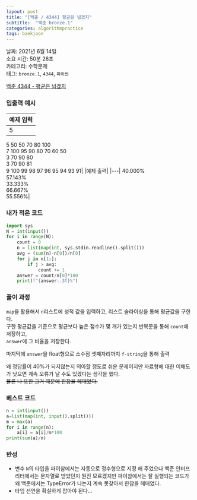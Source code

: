 ```yaml
---
layout: post
title: "[백준 / 4344] 평균은 넘겠지"
subtitle:  "백준 bronze.1"
categories: algorithmpractice
tags: baekjoon
---
```


날짜: 2021년 6월 14일  
소요 시간: 50분 26초  
카테고리: 수학문제  
태그: `bronze.1`, `4344`, `파이썬`   


[백준 4344 - 평균은 넘겠지](https://www.acmicpc.net/problem/4344)

### 입출력 예시  

|예제 입력|
|---|
|5  
5 50 50 70 80 100  
7 100 95 90 80 70 60 50  
3 70 90 80  
3 70 90 81  
9 100 99 98 97 96 95 94 93 91|
|예제 출력|
|---|
40.000%  
57.143%  
33.333%  
66.667%  
55.556%|  

  
### 내가 적은 코드

```python
import sys
N = int(input())
for i in range(N):
    count = 0
    n = list(map(int, sys.stdin.readline().split()))
    avg = (sum(n)-n[0])/n[0]
    for j in n[1:]:
        if j > avg:
            count += 1
    answer = count/n[0]*100
    print(f"{answer:.3f}%")
```
   
### 풀이 과정   
  
`map`을 활용해서 `n`리스트에 성적 값을 입력하고, 리스트 슬라이싱을 통해 평균값을 구한다.  
구한 평균값을 기준으로 평균보다 높은 점수가 몇 개가 있는지 반복문을 통해 `count`에 저장하고,  
`answer`에 그 비율을 저장한다.  
  
마지막에 `answer`을 float형으로 소수점 셋째자리까지 `f-string`을 통해 출력  
  
왜 정답률이 40%가 되지않는지 의아할 정도로 쉬운 문제이지만 자료형에 대한 이해도가 낮으면 계속 오류가 날 수도 있겠다는 생각을 했다.  
~~물론 나 또한 그거 때문에 한참을 헤매었다.~~
  
### 베스트 코드

```python
n = int(input())
a=list(map(int, input().split()))
m = max(a)
for i in range(n):
    a[i] = a[i]/m*100
print(sum(a)/n)
```

### 반성

- 변수 `N`의 타입을 파이참에서는 자동으로 정수형으로 지정 해 주었으나 백준 인터프리터에서는 문자열로 받았던지 뭔진 모르겠지만 파이참에서는 잘 실행되는 코드가 왜 백준에서는 TypeError가 나는지 계속 못찾아서 한참을 헤매었다.  
- 타입 선언을 확실하게 잡아야 된다...
